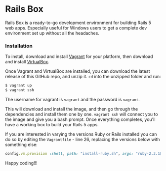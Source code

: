 Rails Box
=============================

Rails Box is a ready-to-go development environment for building Rails 5 web apps. Especially useful for Windows users to get a complete dev environment set up without all the headaches.

### Installation

To install, download and install [Vagrant](https://www.vagrantup.com/downloads.html) for your platform, then download and install [VirtualBox](http://virtualbox.org/).

Once Vagrant and VirtualBox are installed, you can download the latest release of this GitHub repo, and unzip it. `cd` into the unzipped folder and run:

```bash
$ vagrant up
$ vagrant ssh
```

The username for vagrant is `vagrant` and the password is `vagrant`. 

This will download and install the image, and then go through the dependencies and install them one by one. `vagrant ssh` will connect you to the image and give you a bash prompt. Once everything completes, you'll have a working box to build your Rails 5 apps.

If you are interested in varying the versions Ruby or Rails installed you can do so by editing the `Vagrantfile` - line 26, replacing the versions below with something else:

```ruby
config.vm.provision :shell, path: "install-ruby.sh", args: "ruby-2.3.1@rails5.0.0.1 bundler:1.12.5 rails:5.0.0.1", privileged: false
```
Happy coding!!!
